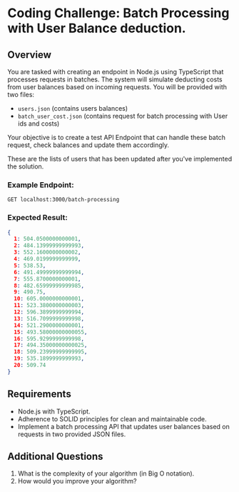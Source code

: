# Coding Challenge: Batch Processing with User Balance deduction.

## Overview
You are tasked with creating an endpoint in Node.js using TypeScript that processes requests in batches. The system will simulate deducting costs from user balances based on incoming requests. You will be provided with two files:
- `users.json` (contains users balances)
- `batch_user_cost.json` (contains request for batch processing with User ids and costs)

Your objective is to create a test API Endpoint that can handle these batch request, check balances and update them accordingly.

These are the lists of users that has been updated after you've implemented the solution.

### Example Endpoint:
``
GET localhost:3000/batch-processing
``

### Expected Result:
```json
{
  1: 504.0500000000001,
  2: 484.13999999999993,
  3: 552.1600000000002,
  4: 469.0199999999999,
  5: 538.53,
  6: 491.49999999999994,
  7: 555.8700000000001,
  8: 482.65999999999985,
  9: 490.75,
  10: 605.0000000000001,
  11: 523.3800000000003,
  12: 596.3899999999994,
  13: 516.7099999999998,
  14: 521.2900000000001,
  15: 493.58000000000055,
  16: 595.9299999999998,
  17: 494.35000000000025,
  18: 509.23999999999995,
  19: 535.1899999999993,
  20: 509.74
}
```

## Requirements
- Node.js with TypeScript.
- Adherence to SOLID principles for clean and maintainable code.
- Implement a batch processing API that updates user balances based on requests in two provided JSON files.


## Additional Questions
1. What is the complexity of your algorithm (in Big O notation).
2. How would you improve your algorithm?